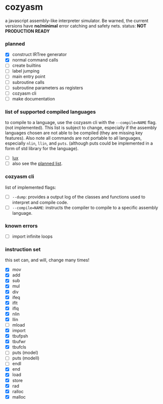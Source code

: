 # cozyasm
a javascript assembly-like interpreter simulator. Be warned, the current versions have **no/minimal** error catching and safety nets. status: **NOT PRODUCTION READY**

### planned
- [x] construct IRTree generator
- [x] normal command calls
- [ ] create builtins
- [ ] label jumping
- [ ] main entry point
- [ ] subroutine calls
- [ ] subroutine parameters as registers
- [ ] cozyasm cli
- [ ] make documentation
### list of supported compiled languages
to compile to a language, use the cozyasm cli with the `--compile=NAME` flag. (not implemented). This list is subject to change, especially if the assembly languages chosen are not able to be compiled (they are missing key features). Also note all commands are not portable to all languages, especially `nlin`, `llin`, and `puts`. (although puts could be implemented in a form of std library for the language).

- [ ] [lux](https://github.com/obscuredc/lux)
- [ ] also see the [planned list](https://github.com/stars/obscuredc/lists/assembly-emulators).
### cozyasm cli
list of implemented flags:

- [ ] `--dump`: provides a output log of the classes and functions used to interpret and compile code.
- [ ] `--compile=NAME`: instructs the compiler to compile to a specific assembly language.

### known errors
- [ ] import infinite loops

### instruction set
this set can, and will, change many times! 

- [x] mov
- [x] add
- [x] sub
- [x] mul
- [x] div
- [x] ifeq
- [x] iflt
- [x] iflq
- [x] nlin
- [x] llin
- [ ] mload
- [x] import
- [x] tbufpsh
- [x] tbufwr
- [x] tbufcls
- [ ] puts (modeI)
- [ ] puts (modeII)
- [ ] endl
- [x] end
- [x] load
- [x] store
- [x] rad
- [x] ralloc
- [x] malloc